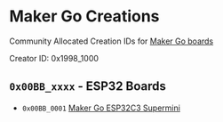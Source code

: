 # Maker Go Creations 

Community Allocated Creation IDs for [Maker Go boards](https://makergo.id.aliexpress.com/store/911192169)

Creator ID: 0x1998_1000

## `0x00BB_xxxx` - ESP32 Boards

*  `0x00BB_0001` [Maker Go ESP32C3 Supermini](https://www.aliexpress.com/item/1005006484193347.html)

